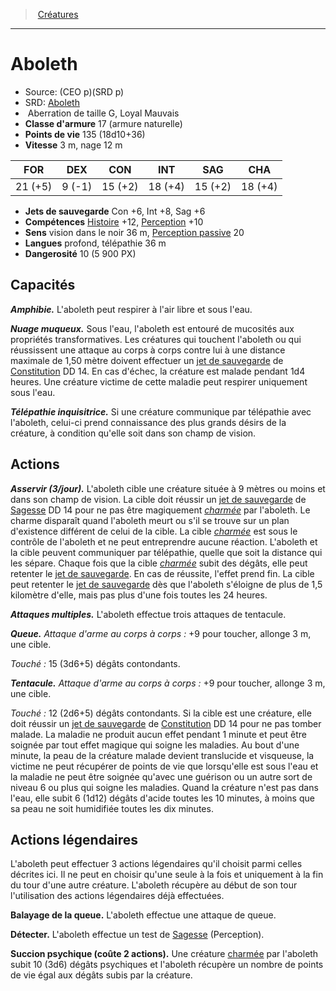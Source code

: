 ﻿---
!MonsterItem
Family: MonsterHD
Type: Aberration
Size: G
Alignment: Loyal Mauvais
ArmorClass: 17 (armure naturelle)
HitPoints: 135 (18d10+36)
Speed: 3 m, nage 12 m
Strength: 21 (+5)
Dexterity: ' 9 (-1)'
Constitution: 15 (+2)
Intelligence: 18 (+4)
Wisdom: 15 (+2)
Charisma: 18 (+4)
SavingThrows: Con +6, Int +8, Sag +6
Skills: '[Histoire](hd_abilities_intelligence_histoire.md) +12, [Perception](hd_abilities_wisdom_perception.md) +10'
Senses: vision dans le noir 36 m, [Perception passive](hd_abilities_dexterity_perception_passive.md) 20
Languages: profond, télépathie 36 m
Challenge: 10 (5 900 PX)
Id: monsters_hd.md#aboleth
ParentLink: monsters_hd.md#créatures
Name: Aboleth
ParentName: Créatures
NameLevel: 1
AltName: '[Aboleth](srd_monsters_aboleth.md)'
Source: (CEO p)(SRD p)
Attributes:
  Name: Aboleth
  Markdown: >+
    # <!--Name-->Aboleth<!--/Name-->


    - Source: <!--Source-->(CEO p)(SRD p)<!--/Source-->

    - SRD: <!--AltName-->[Aboleth](srd_monsters_aboleth.md)<!--/AltName-->

    -  <!--Type-->Aberration<!--/Type--> de taille <!--Size-->G<!--/Size-->, <!--Alignment-->Loyal Mauvais<!--/Alignment-->

    - **Classe d'armure** <!--ArmorClass-->17 (armure naturelle)<!--/ArmorClass-->

    - **Points de vie** <!--HitPoints-->135 (18d10+36)<!--/HitPoints-->

    - **Vitesse** <!--Speed-->3 m, nage 12 m<!--/Speed-->


    |FOR|DEX|CON|INT|SAG|CHA|

    |---|---|---|---|---|---|

    |<!--Strength-->21 (+5)<!--/Strength-->|<!--Dexterity--> 9 (-1)<!--/Dexterity-->|<!--Constitution-->15 (+2)<!--/Constitution-->|<!--Intelligence-->18 (+4)<!--/Intelligence-->|<!--Wisdom-->15 (+2)<!--/Wisdom-->|<!--Charisma-->18 (+4)<!--/Charisma-->|


    - **Jets de sauvegarde** <!--SavingThrows-->Con +6, Int +8, Sag +6<!--/SavingThrows-->

    - **Compétences** <!--Skills-->[Histoire](hd_abilities_intelligence_histoire.md) +12, [Perception](hd_abilities_wisdom_perception.md) +10<!--/Skills-->

    - **Sens** <!--Senses-->vision dans le noir 36 m, [Perception passive](hd_abilities_dexterity_perception_passive.md) 20<!--/Senses-->

    - **Langues** <!--Languages-->profond, télépathie 36 m<!--/Languages-->

    - **Dangerosité** <!--Challenge-->10 (5 900 PX)<!--/Challenge-->


    ## Capacités


    **_Amphibie._** L'aboleth peut respirer à l'air libre et sous l'eau.


    **_Nuage muqueux._** Sous l'eau, l'aboleth est entouré de mucosités aux propriétés transformatives. Les créatures qui touchent l'aboleth ou qui réussissent une attaque au corps à corps contre lui à une distance maximale de 1,50 mètre doivent effectuer un [jet de sauvegarde](hd_abilities_jets_de_sauvegarde.md) de [Constitution](hd_abilities_constitution.md) DD 14. En cas d'échec, la créature est malade pendant 1d4 heures. Une créature victime de cette maladie peut respirer uniquement sous l'eau.


    **_Télépathie inquisitrice._** Si une créature communique par télépathie avec l'aboleth, celui-ci prend connaissance des plus grands désirs de la créature, à condition qu'elle soit dans son champ de vision.


    ## Actions


    **_Asservir (3/jour)._** L'aboleth cible une créature située à 9 mètres ou moins et dans son champ de vision. La cible doit réussir un [jet de sauvegarde](hd_abilities_jets_de_sauvegarde.md) de [Sagesse](hd_abilities_wisdom.md) DD 14 pour ne pas être magiquement _[charmée](hd_conditions_charme.md)_ par l'aboleth. Le charme disparaît quand l'aboleth meurt ou s'il se trouve sur un plan d'existence différent de celui de la cible. La cible _[charmée](hd_conditions_charme.md)_ est sous le contrôle de l'aboleth et ne peut entreprendre aucune réaction. L'aboleth et la cible peuvent communiquer par télépathie, quelle que soit la distance qui les sépare. Chaque fois que la cible _[charmée](hd_conditions_charme.md)_ subit des dégâts, elle peut retenter le [jet de sauvegarde](hd_abilities_jets_de_sauvegarde.md). En cas de réussite, l'effet prend fin. La cible peut retenter le [jet de sauvegarde](hd_abilities_jets_de_sauvegarde.md) dès que l'aboleth s'éloigne de plus de 1,5 kilomètre d'elle, mais pas plus d'une fois toutes les 24 heures.


    **_Attaques multiples._** L'aboleth effectue trois attaques de tentacule.


    **_Queue._** _Attaque d'arme au corps à corps :_ +9 pour toucher, allonge 3 m, une cible.


    _Touché :_ 15 (3d6+5) dégâts contondants.


    **_Tentacule._** _Attaque d'arme au corps à corps :_ +9 pour toucher, allonge 3 m, une cible.


    _Touché :_ 12 (2d6+5) dégâts contondants. Si la cible est une créature, elle doit réussir un [jet de sauvegarde](hd_abilities_jets_de_sauvegarde.md) de [Constitution](hd_abilities_constitution.md) DD 14 pour ne pas tomber malade. La maladie ne produit aucun effet pendant 1 minute et peut être soignée par tout effet magique qui soigne les maladies. Au bout d'une minute, la peau de la créature malade devient translucide et visqueuse, la victime ne peut récupérer de points de vie que lorsqu'elle est sous l'eau et la maladie ne peut être soignée qu'avec une guérison ou un autre sort de niveau 6 ou plus qui soigne les maladies. Quand la créature n'est pas dans l'eau, elle subit 6 (1d12) dégâts d'acide toutes les 10 minutes, à moins que sa peau ne soit humidifiée toutes les dix minutes.


    ## Actions légendaires


    L'aboleth peut effectuer 3 actions légendaires qu'il choisit parmi celles décrites ici. Il ne peut en choisir qu'une seule à la fois et uniquement à la fin du tour d'une autre créature. L'aboleth récupère au début de son tour l'utilisation des actions légendaires déjà effectuées.


    **Balayage de la queue.** L'aboleth effectue une attaque de queue.


    **Détecter.** L'aboleth effectue un test de [Sagesse](hd_abilities_wisdom.md) (Perception).


    **Succion psychique (coûte 2 actions).** Une créature [charmée](hd_conditions_charme.md) par l'aboleth subit 10 (3d6) dégâts psychiques et l'aboleth récupère un nombre de points de vie égal aux dégâts subis par la créature.

  Source: (CEO p)(SRD p)
  AltName: '[Aboleth](srd_monsters_aboleth.md)'
  Type: Aberration
  Size: G
  Alignment: Loyal Mauvais
  ArmorClass: 17 (armure naturelle)
  HitPoints: 135 (18d10+36)
  Speed: 3 m, nage 12 m
  Strength: 21 (+5)
  Dexterity: ' 9 (-1)'
  Constitution: 15 (+2)
  Intelligence: 18 (+4)
  Wisdom: 15 (+2)
  Charisma: 18 (+4)
  SavingThrows: Con +6, Int +8, Sag +6
  Skills: '[Histoire](hd_abilities_intelligence_histoire.md) +12, [Perception](hd_abilities_wisdom_perception.md) +10'
  Senses: vision dans le noir 36 m, [Perception passive](hd_abilities_dexterity_perception_passive.md) 20
  Languages: profond, télépathie 36 m
  Challenge: 10 (5 900 PX)
AttributesDictionary: >+
  Name: Aboleth

  Markdown: >+

    # <!--Name-->Aboleth<!--/Name-->





    - Source: <!--Source-->(CEO p)(SRD p)<!--/Source-->



    - SRD: <!--AltName-->[Aboleth](srd_monsters_aboleth.md)<!--/AltName-->



    -  <!--Type-->Aberration<!--/Type--> de taille <!--Size-->G<!--/Size-->, <!--Alignment-->Loyal Mauvais<!--/Alignment-->



    - **Classe d'armure** <!--ArmorClass-->17 (armure naturelle)<!--/ArmorClass-->



    - **Points de vie** <!--HitPoints-->135 (18d10+36)<!--/HitPoints-->



    - **Vitesse** <!--Speed-->3 m, nage 12 m<!--/Speed-->





    |FOR|DEX|CON|INT|SAG|CHA|



    |---|---|---|---|---|---|



    |<!--Strength-->21 (+5)<!--/Strength-->|<!--Dexterity--> 9 (-1)<!--/Dexterity-->|<!--Constitution-->15 (+2)<!--/Constitution-->|<!--Intelligence-->18 (+4)<!--/Intelligence-->|<!--Wisdom-->15 (+2)<!--/Wisdom-->|<!--Charisma-->18 (+4)<!--/Charisma-->|





    - **Jets de sauvegarde** <!--SavingThrows-->Con +6, Int +8, Sag +6<!--/SavingThrows-->



    - **Compétences** <!--Skills-->[Histoire](hd_abilities_intelligence_histoire.md) +12, [Perception](hd_abilities_wisdom_perception.md) +10<!--/Skills-->



    - **Sens** <!--Senses-->vision dans le noir 36 m, [Perception passive](hd_abilities_dexterity_perception_passive.md) 20<!--/Senses-->



    - **Langues** <!--Languages-->profond, télépathie 36 m<!--/Languages-->



    - **Dangerosité** <!--Challenge-->10 (5 900 PX)<!--/Challenge-->





    ## Capacités





    **_Amphibie._** L'aboleth peut respirer à l'air libre et sous l'eau.





    **_Nuage muqueux._** Sous l'eau, l'aboleth est entouré de mucosités aux propriétés transformatives. Les créatures qui touchent l'aboleth ou qui réussissent une attaque au corps à corps contre lui à une distance maximale de 1,50 mètre doivent effectuer un [jet de sauvegarde](hd_abilities_jets_de_sauvegarde.md) de [Constitution](hd_abilities_constitution.md) DD 14. En cas d'échec, la créature est malade pendant 1d4 heures. Une créature victime de cette maladie peut respirer uniquement sous l'eau.





    **_Télépathie inquisitrice._** Si une créature communique par télépathie avec l'aboleth, celui-ci prend connaissance des plus grands désirs de la créature, à condition qu'elle soit dans son champ de vision.





    ## Actions





    **_Asservir (3/jour)._** L'aboleth cible une créature située à 9 mètres ou moins et dans son champ de vision. La cible doit réussir un [jet de sauvegarde](hd_abilities_jets_de_sauvegarde.md) de [Sagesse](hd_abilities_wisdom.md) DD 14 pour ne pas être magiquement _[charmée](hd_conditions_charme.md)_ par l'aboleth. Le charme disparaît quand l'aboleth meurt ou s'il se trouve sur un plan d'existence différent de celui de la cible. La cible _[charmée](hd_conditions_charme.md)_ est sous le contrôle de l'aboleth et ne peut entreprendre aucune réaction. L'aboleth et la cible peuvent communiquer par télépathie, quelle que soit la distance qui les sépare. Chaque fois que la cible _[charmée](hd_conditions_charme.md)_ subit des dégâts, elle peut retenter le [jet de sauvegarde](hd_abilities_jets_de_sauvegarde.md). En cas de réussite, l'effet prend fin. La cible peut retenter le [jet de sauvegarde](hd_abilities_jets_de_sauvegarde.md) dès que l'aboleth s'éloigne de plus de 1,5 kilomètre d'elle, mais pas plus d'une fois toutes les 24 heures.





    **_Attaques multiples._** L'aboleth effectue trois attaques de tentacule.





    **_Queue._** _Attaque d'arme au corps à corps :_ +9 pour toucher, allonge 3 m, une cible.





    _Touché :_ 15 (3d6+5) dégâts contondants.





    **_Tentacule._** _Attaque d'arme au corps à corps :_ +9 pour toucher, allonge 3 m, une cible.





    _Touché :_ 12 (2d6+5) dégâts contondants. Si la cible est une créature, elle doit réussir un [jet de sauvegarde](hd_abilities_jets_de_sauvegarde.md) de [Constitution](hd_abilities_constitution.md) DD 14 pour ne pas tomber malade. La maladie ne produit aucun effet pendant 1 minute et peut être soignée par tout effet magique qui soigne les maladies. Au bout d'une minute, la peau de la créature malade devient translucide et visqueuse, la victime ne peut récupérer de points de vie que lorsqu'elle est sous l'eau et la maladie ne peut être soignée qu'avec une guérison ou un autre sort de niveau 6 ou plus qui soigne les maladies. Quand la créature n'est pas dans l'eau, elle subit 6 (1d12) dégâts d'acide toutes les 10 minutes, à moins que sa peau ne soit humidifiée toutes les dix minutes.





    ## Actions légendaires





    L'aboleth peut effectuer 3 actions légendaires qu'il choisit parmi celles décrites ici. Il ne peut en choisir qu'une seule à la fois et uniquement à la fin du tour d'une autre créature. L'aboleth récupère au début de son tour l'utilisation des actions légendaires déjà effectuées.





    **Balayage de la queue.** L'aboleth effectue une attaque de queue.





    **Détecter.** L'aboleth effectue un test de [Sagesse](hd_abilities_wisdom.md) (Perception).





    **Succion psychique (coûte 2 actions).** Une créature [charmée](hd_conditions_charme.md) par l'aboleth subit 10 (3d6) dégâts psychiques et l'aboleth récupère un nombre de points de vie égal aux dégâts subis par la créature.



  Source: (CEO p)(SRD p)

  AltName: '[Aboleth](srd_monsters_aboleth.md)'

  Type: Aberration

  Size: G

  Alignment: Loyal Mauvais

  ArmorClass: 17 (armure naturelle)

  HitPoints: 135 (18d10+36)

  Speed: 3 m, nage 12 m

  Strength: 21 (+5)

  Dexterity: ' 9 (-1)'

  Constitution: 15 (+2)

  Intelligence: 18 (+4)

  Wisdom: 15 (+2)

  Charisma: 18 (+4)

  SavingThrows: Con +6, Int +8, Sag +6

  Skills: '[Histoire](hd_abilities_intelligence_histoire.md) +12, [Perception](hd_abilities_wisdom_perception.md) +10'

  Senses: vision dans le noir 36 m, [Perception passive](hd_abilities_dexterity_perception_passive.md) 20

  Languages: profond, télépathie 36 m

  Challenge: 10 (5 900 PX)

---
> [Créatures](hd_monsters.md)

---

# Aboleth

- Source: (CEO p)(SRD p)
- SRD: [Aboleth](srd_monsters_aboleth.md)
-  Aberration de taille G, Loyal Mauvais
- **Classe d'armure** 17 (armure naturelle)
- **Points de vie** 135 (18d10+36)
- **Vitesse** 3 m, nage 12 m

|FOR|DEX|CON|INT|SAG|CHA|
|---|---|---|---|---|---|
|21 (+5)| 9 (-1)|15 (+2)|18 (+4)|15 (+2)|18 (+4)|

- **Jets de sauvegarde** Con +6, Int +8, Sag +6
- **Compétences** [Histoire](hd_abilities_intelligence_histoire.md) +12, [Perception](hd_abilities_wisdom_perception.md) +10
- **Sens** vision dans le noir 36 m, [Perception passive](hd_abilities_dexterity_perception_passive.md) 20
- **Langues** profond, télépathie 36 m
- **Dangerosité** 10 (5 900 PX)

## Capacités

**_Amphibie._** L'aboleth peut respirer à l'air libre et sous l'eau.

**_Nuage muqueux._** Sous l'eau, l'aboleth est entouré de mucosités aux propriétés transformatives. Les créatures qui touchent l'aboleth ou qui réussissent une attaque au corps à corps contre lui à une distance maximale de 1,50 mètre doivent effectuer un [jet de sauvegarde](hd_abilities_jets_de_sauvegarde.md) de [Constitution](hd_abilities_constitution.md) DD 14. En cas d'échec, la créature est malade pendant 1d4 heures. Une créature victime de cette maladie peut respirer uniquement sous l'eau.

**_Télépathie inquisitrice._** Si une créature communique par télépathie avec l'aboleth, celui-ci prend connaissance des plus grands désirs de la créature, à condition qu'elle soit dans son champ de vision.

## Actions

**_Asservir (3/jour)._** L'aboleth cible une créature située à 9 mètres ou moins et dans son champ de vision. La cible doit réussir un [jet de sauvegarde](hd_abilities_jets_de_sauvegarde.md) de [Sagesse](hd_abilities_wisdom.md) DD 14 pour ne pas être magiquement _[charmée](hd_conditions_charme.md)_ par l'aboleth. Le charme disparaît quand l'aboleth meurt ou s'il se trouve sur un plan d'existence différent de celui de la cible. La cible _[charmée](hd_conditions_charme.md)_ est sous le contrôle de l'aboleth et ne peut entreprendre aucune réaction. L'aboleth et la cible peuvent communiquer par télépathie, quelle que soit la distance qui les sépare. Chaque fois que la cible _[charmée](hd_conditions_charme.md)_ subit des dégâts, elle peut retenter le [jet de sauvegarde](hd_abilities_jets_de_sauvegarde.md). En cas de réussite, l'effet prend fin. La cible peut retenter le [jet de sauvegarde](hd_abilities_jets_de_sauvegarde.md) dès que l'aboleth s'éloigne de plus de 1,5 kilomètre d'elle, mais pas plus d'une fois toutes les 24 heures.

**_Attaques multiples._** L'aboleth effectue trois attaques de tentacule.

**_Queue._** _Attaque d'arme au corps à corps :_ +9 pour toucher, allonge 3 m, une cible.

_Touché :_ 15 (3d6+5) dégâts contondants.

**_Tentacule._** _Attaque d'arme au corps à corps :_ +9 pour toucher, allonge 3 m, une cible.

_Touché :_ 12 (2d6+5) dégâts contondants. Si la cible est une créature, elle doit réussir un [jet de sauvegarde](hd_abilities_jets_de_sauvegarde.md) de [Constitution](hd_abilities_constitution.md) DD 14 pour ne pas tomber malade. La maladie ne produit aucun effet pendant 1 minute et peut être soignée par tout effet magique qui soigne les maladies. Au bout d'une minute, la peau de la créature malade devient translucide et visqueuse, la victime ne peut récupérer de points de vie que lorsqu'elle est sous l'eau et la maladie ne peut être soignée qu'avec une guérison ou un autre sort de niveau 6 ou plus qui soigne les maladies. Quand la créature n'est pas dans l'eau, elle subit 6 (1d12) dégâts d'acide toutes les 10 minutes, à moins que sa peau ne soit humidifiée toutes les dix minutes.

## Actions légendaires

L'aboleth peut effectuer 3 actions légendaires qu'il choisit parmi celles décrites ici. Il ne peut en choisir qu'une seule à la fois et uniquement à la fin du tour d'une autre créature. L'aboleth récupère au début de son tour l'utilisation des actions légendaires déjà effectuées.

**Balayage de la queue.** L'aboleth effectue une attaque de queue.

**Détecter.** L'aboleth effectue un test de [Sagesse](hd_abilities_wisdom.md) (Perception).

**Succion psychique (coûte 2 actions).** Une créature [charmée](hd_conditions_charme.md) par l'aboleth subit 10 (3d6) dégâts psychiques et l'aboleth récupère un nombre de points de vie égal aux dégâts subis par la créature.

